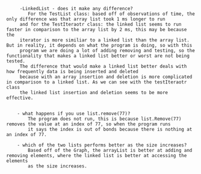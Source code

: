 		 -LinkedList - does it make any difference?
		    For the TestList class: based off of observations of time, the only difference was that array list took 1 ms longer to run
		 and for the TestIteraotr class: the linked list seems to run faster in comparison to the array list by 2 ms, this may be because the
		 iterator is more similiar to a linked list than the array list. But in reality, it depends on what the program is doing, so with this
		 program we are doing a lot of adding removing and testing, so the functionality that makes a linked list better or worst are not being tested.
		 The difference that would make a linked list better deals with how frequently data is being inserted and deleted
		 because with an array insertion and deletion is more complicated in comparison to a linked list. As we can see with the testIteraotr class
		 the linked list insertion and deletion seems to be more effective.


        - what happens if you use list.remove(77)?
            The program does not run, this is because list.Remove(77) removes the value at an index of 77, so when the program runs
            it says the index is out of bonds because there is nothing at an index of 77.

        - which of the two lists performs better as the size increases?
            Based off of the Graph, the arrayList is better at adding and removing elements, where the linked list is better at accessing the elements
            as the size increases.